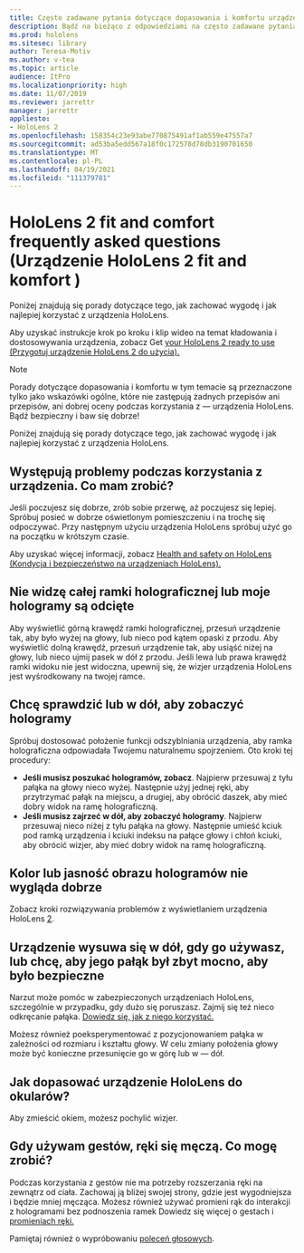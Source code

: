```yaml
---
title: Często zadawane pytania dotyczące dopasowania i komfortu urządzenia HoloLens 2
description: Bądź na bieżąco z odpowiedziami na często zadawane pytania dotyczące dopasowania urządzenia HoloLens 2 i pozostania wygodne w doświadczeniach rzeczywistości mieszanej.
ms.prod: hololens
ms.sitesec: library
author: Teresa-Motiv
ms.author: v-tea
ms.topic: article
audience: ItPro
ms.localizationpriority: high
ms.date: 11/07/2019
ms.reviewer: jarrettr
manager: jarrettr
appliesto:
- HoloLens 2
ms.openlocfilehash: 158354c23e93abe770875491af1ab559e47557a7
ms.sourcegitcommit: ad53ba5edd567a18f0c172578d78db3190701650
ms.translationtype: MT
ms.contentlocale: pl-PL
ms.lasthandoff: 04/19/2021
ms.locfileid: "111379781"
---
```

# <a name="hololens-2-fit-and-comfort-frequently-asked-questions"></a>HoloLens 2 fit and comfort frequently asked questions (Urządzenie HoloLens 2 fit and komfort )

Poniżej znajdują się porady dotyczące tego, jak zachować wygodę i jak najlepiej korzystać z urządzenia HoloLens.

Aby uzyskać instrukcje krok po kroku i klip wideo na temat kładowania i dostosowywania urządzenia, zobacz Get [your HoloLens 2 ready to use (Przygotuj urządzenie HoloLens 2 do użycia).](hololens2-setup.md)

> [!NOTE]
> Porady dotyczące dopasowania i komfortu w tym temacie są przeznaczone tylko jako wskazówki ogólne, które nie zastępują żadnych przepisów ani przepisów, ani dobrej oceny podczas korzystania z &mdash; urządzenia HoloLens. Bądź bezpieczny i baw się dobrze!

Poniżej znajdują się porady dotyczące tego, jak zachować wygodę i jak najlepiej korzystać z urządzenia HoloLens.

## <a name="im-experiencing-discomfort-when-i-use-my-device-what-should-i-do"></a>Występują problemy podczas korzystania z urządzenia. Co mam zrobić?

Jeśli poczujesz się dobrze, zrób sobie przerwę, aż poczujesz się lepiej. Spróbuj posieć w dobrze oświetlonym pomieszczeniu i na trochę się odpoczywać. Przy następnym użyciu urządzenia HoloLens spróbuj użyć go na początku w krótszym czasie.

Aby uzyskać więcej informacji, zobacz [Health and safety on HoloLens (Kondycja i bezpieczeństwo na urządzeniach HoloLens).](https://go.microsoft.com/fwlink/p/?LinkId=746661)

## <a name="i-cant-see-the-whole-holographic-frame-or-my-holograms-are-cut-off"></a>Nie widzę całej ramki holograficznej lub moje hologramy są odcięte

Aby wyświetlić górną krawędź ramki holograficznej, przesuń urządzenie tak, aby było wyżej na głowy, lub nieco pod kątem opaski z przodu. Aby wyświetlić dolną krawędź, przesuń urządzenie tak, aby usiąść niżej na głowy, lub nieco ujmij pasek w dół z przodu. Jeśli lewa lub prawa krawędź ramki widoku nie jest widoczna, upewnij się, że wizjer urządzenia HoloLens jest wyśrodkowany na twojej ramce.

## <a name="i-need-to-look-up-or-down-to-see-holograms"></a>Chcę sprawdzić lub w dół, aby zobaczyć hologramy

Spróbuj dostosować położenie funkcji odszyblniania urządzenia, aby ramka holograficzna odpowiadała Twojemu naturalnemu spojrzeniem. Oto kroki tej procedury:

- **Jeśli musisz poszukać hologramów, zobacz**. Najpierw przesuwaj z tyłu pałąka na głowy nieco wyżej. Następnie użyj jednej ręki, aby przytrzymać pałąk na miejscu, a drugiej, aby obrócić daszek, aby mieć dobry widok na ramę holograficzną.
- **Jeśli musisz zajrzeć w dół, aby zobaczyć hologramy**. Najpierw przesuwaj nieco niżej z tyłu pałąka na głowy. Następnie umieść kciuk pod ramką urządzenia i kciuki indeksu na pałące głowy i chłoń kciuki, aby obrócić wizjer, aby mieć dobry widok na ramę holograficzną.

## <a name="hologram-image-color-or-brightness-does-not-look-right"></a>Kolor lub jasność obrazu hologramów nie wygląda dobrze

Zobacz kroki rozwiązywania problemów z wyświetlaniem urządzenia HoloLens [2](hololens2-display.md).

## <a name="the-device-slides-down-when-im-using-it-or-i-need-to-make-the-headband-too-tight-to-keep-it-secure"></a>Urządzenie wysuwa się w dół, gdy go używasz, lub chcę, aby jego pałąk był zbyt mocno, aby było bezpieczne

Narzut może pomóc w zabezpieczonych urządzeniach HoloLens, szczególnie w przypadku, gdy dużo się poruszasz. Zajmij się też nieco odkręcanie pałąka. [Dowiedz się, jak z niego korzystać.](hololens2-setup.md#adjust-fit)

Możesz również poeksperymentować z pozycjonowaniem pałąka w zależności od rozmiaru i kształtu głowy. W celu zmiany położenia głowy może być konieczne przesunięcie go w górę lub w &mdash; dół.

## <a name="how-can-i-adjust-hololens-to-fit-with-my-glasses"></a>Jak dopasować urządzenie HoloLens do okularów?

Aby zmieścić okiem, możesz pochylić wizjer.

## <a name="my-arm-gets-tired-when-i-use-gestures-what-can-i-do"></a>Gdy używam gestów, ręki się męczą. Co mogę zrobić?

Podczas korzystania z gestów nie ma potrzeby rozszerzania ręki na zewnątrz od ciała. Zachowaj ją bliżej swojej strony, gdzie jest wygodniejsza i będzie mniej męcząca. Możesz również używać promieni rąk do interakcji z hologramami bez podnoszenia ramek Dowiedz się więcej o gestach i [promieniach ręki.](hololens2-basic-usage.md#the-hand-tracking-frame)

Pamiętaj również o wypróbowaniu [poleceń głosowych](hololens-cortana.md).
